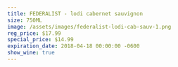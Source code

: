 ```yaml
---
title: FEDERALIST - lodi cabernet sauvignon
size: 750ML
image: /assets/images/federalist-lodi-cab-sauv-1.png
reg_price: $17.99
special_price: $14.99
expiration_date: 2018-04-18 00:00:00 -0600
show_wine: true
---
```


